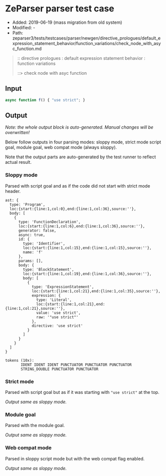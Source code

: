 # ZeParser parser test case

- Added: 2019-06-19 (mass migration from old system)
- Modified: -
- Path: zeparser3/tests/testcases/parser/newgen/directive_prologues/default_expression_statement_behavior/function_variations/check_node_with_asyc_function.md

> :: directive prologues : default expression statement behavior : function variations
>
> ::> check node with asyc function

## Input

`````js
async function f() { "use strict"; }
`````

## Output

_Note: the whole output block is auto-generated. Manual changes will be overwritten!_

Below follow outputs in four parsing modes: sloppy mode, strict mode script goal, module goal, web compat mode (always sloppy).

Note that the output parts are auto-generated by the test runner to reflect actual result.

### Sloppy mode

Parsed with script goal and as if the code did not start with strict mode header.

`````
ast: {
  type: 'Program',
  loc:{start:{line:1,col:0},end:{line:1,col:36},source:''},
  body: [
    {
      type: 'FunctionDeclaration',
      loc:{start:{line:1,col:6},end:{line:1,col:36},source:''},
      generator: false,
      async: true,
      id: {
        type: 'Identifier',
        loc:{start:{line:1,col:15},end:{line:1,col:15},source:''},
        name: 'f'
      },
      params: [],
      body: {
        type: 'BlockStatement',
        loc:{start:{line:1,col:19},end:{line:1,col:36},source:''},
        body: [
          {
            type: 'ExpressionStatement',
            loc:{start:{line:1,col:21},end:{line:1,col:35},source:''},
            expression: {
              type: 'Literal',
              loc:{start:{line:1,col:21},end:{line:1,col:21},source:''},
              value: 'use strict',
              raw: '"use strict"'
            },
            directive: 'use strict'
          }
        ]
      }
    }
  ]
}

tokens (10x):
       IDENT IDENT IDENT PUNCTUATOR PUNCTUATOR PUNCTUATOR
       STRING_DOUBLE PUNCTUATOR PUNCTUATOR
`````

### Strict mode

Parsed with script goal but as if it was starting with `"use strict"` at the top.

_Output same as sloppy mode._

### Module goal

Parsed with the module goal.

_Output same as sloppy mode._

### Web compat mode

Parsed in sloppy script mode but with the web compat flag enabled.

_Output same as sloppy mode._

